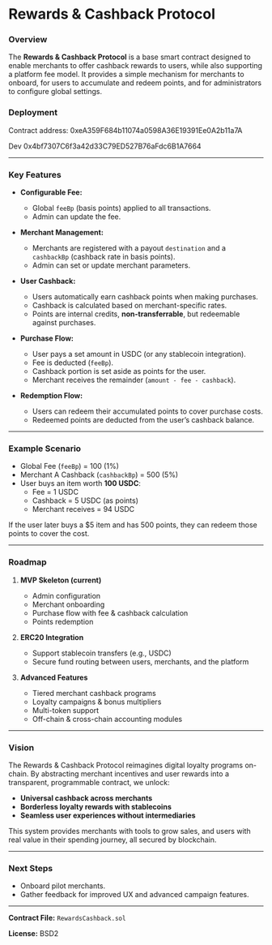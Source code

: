 # Rewards & Cashback Protocol

### Overview
The **Rewards & Cashback Protocol** is a base smart contract designed to enable merchants to offer cashback rewards to users, while also supporting a platform fee model. It provides a simple mechanism for merchants to onboard, for users to accumulate and redeem points, and for administrators to configure global settings.


### Deployment

Contract address: 
0xeA359F684b11074a0598A36E19391Ee0A2b11a7A

Dev
0x4bf7307C6f3a42d33C79ED527B76aFdc6B1A7664

---

### Key Features
- **Configurable Fee:**
  - Global `feeBp` (basis points) applied to all transactions.
  - Admin can update the fee.

- **Merchant Management:**
  - Merchants are registered with a payout `destination` and a `cashbackBp` (cashback rate in basis points).
  - Admin can set or update merchant parameters.

- **User Cashback:**
  - Users automatically earn cashback points when making purchases.
  - Cashback is calculated based on merchant-specific rates.
  - Points are internal credits, **non-transferrable**, but redeemable against purchases.

- **Purchase Flow:**
  - User pays a set amount in USDC (or any stablecoin integration).
  - Fee is deducted (`feeBp`).
  - Cashback portion is set aside as points for the user.
  - Merchant receives the remainder (`amount - fee - cashback`).

- **Redemption Flow:**
  - Users can redeem their accumulated points to cover purchase costs.
  - Redeemed points are deducted from the user’s cashback balance.

---

### Example Scenario
- Global Fee (`feeBp`) = 100 (1%)
- Merchant A Cashback (`cashbackBp`) = 500 (5%)
- User buys an item worth **100 USDC**:
  - Fee = 1 USDC
  - Cashback = 5 USDC (as points)
  - Merchant receives = 94 USDC

If the user later buys a $5 item and has 500 points, they can redeem those points to cover the cost.

---

### Roadmap
1. **MVP Skeleton (current)**
   - Admin configuration
   - Merchant onboarding
   - Purchase flow with fee & cashback calculation
   - Points redemption

2. **ERC20 Integration**
   - Support stablecoin transfers (e.g., USDC)
   - Secure fund routing between users, merchants, and the platform

3. **Advanced Features**
   - Tiered merchant cashback programs
   - Loyalty campaigns & bonus multipliers
   - Multi-token support
   - Off-chain & cross-chain accounting modules

---

### Vision
The Rewards & Cashback Protocol reimagines digital loyalty programs on-chain. By abstracting merchant incentives and user rewards into a transparent, programmable contract, we unlock:
- **Universal cashback across merchants**
- **Borderless loyalty rewards with stablecoins**
- **Seamless user experiences without intermediaries**

This system provides merchants with tools to grow sales, and users with real value in their spending journey, all secured by blockchain.

---

### Next Steps
- Onboard pilot merchants.
- Gather feedback for improved UX and advanced campaign features.

---

**Contract File:** `RewardsCashback.sol`

**License:** BSD2